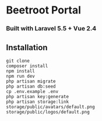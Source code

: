 # Beetroot Portal
### Built with Laravel 5.5 + Vue 2.4
## Installation
```
git clone
composer install
npm install
npm run dev
php artisan migrate
php artisan db:seed
cp .env.example .env
php artisan key:generate
php artisan storage:link
storage/public/avatars/default.png
storage/public/logos/default.png
```